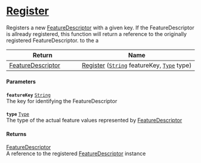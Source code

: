 # [Register](./FeatureDescriptor--Register.md)

Registers a new [FeatureDescriptor](https://github.com/hargitomi97/sigstat/blob/master/docs/md/SigStat/Common/FeatureDescriptor.md) with a given key.  If the FeatureDescriptor is allready registered, this function will  return a reference to the originally registered FeatureDescriptor.  to the a

| Return<div><a href="#"><img width=225></a></div> | Name<div><a href="#"><img width=525></a></div> | 
| --- | --- | 
| [FeatureDescriptor](./../FeatureDescriptor.md) | [Register](./FeatureDescriptor--Register.md) ([`String`](https://docs.microsoft.com/en-us/dotnet/api/System.String) featureKey, [`Type`](https://docs.microsoft.com/en-us/dotnet/api/System.Type) type) | 


#### Parameters
**`featureKey`**  [`String`](https://docs.microsoft.com/en-us/dotnet/api/System.String)<br>The key for identifying the FeatureDescriptor<br><br>**`type`**  [`Type`](https://docs.microsoft.com/en-us/dotnet/api/System.Type)<br>The type of the actual feature values represented by [FeatureDescriptor](https://github.com/hargitomi97/sigstat/blob/master/docs/md/SigStat/Common/FeatureDescriptor.md)
#### Returns
[FeatureDescriptor](./../FeatureDescriptor.md)<br>
A reference to the registered [FeatureDescriptor](https://github.com/hargitomi97/sigstat/blob/master/docs/md/SigStat/Common/FeatureDescriptor.md) instance